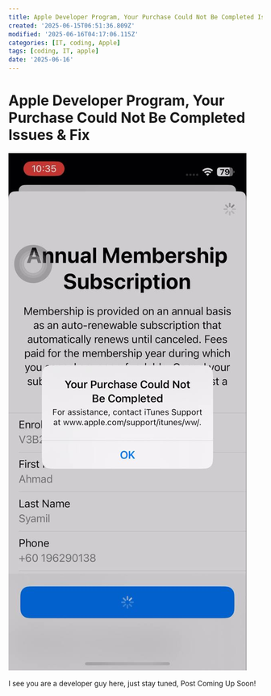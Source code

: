 ```yaml
---
title: Apple Developer Program, Your Purchase Could Not Be Completed Issues
created: '2025-06-15T06:51:36.809Z'
modified: '2025-06-16T04:17:06.115Z'
categories: [IT, coding, Apple]
tags: [coding, IT, apple]
date: '2025-06-16'
---
```


# Apple Developer Program, Your Purchase Could Not Be Completed Issues & Fix

![Desktop View](/assets/apple-developer/image1.jpg)

I see you are a developer guy here, just stay tuned, Post Coming Up Soon!